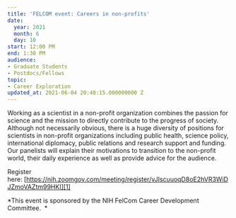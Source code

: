 ```yaml
---
title: 'FELCOM event: Careers in non-profits'
date:
  year: 2021
  month: 6
  day: 10
start: 12:00 PM
end: 1:30 PM
audience:
- Graduate Students
- Postdocs/Fellows
topic:
- Career Exploration
updated_at: 2021-06-04 20:48:15.000000000 Z
---
```

Working as a scientist in a non-profit organization combines the passion
for science and the mission to directly contribute to the progress of
society. Although not necessarily obvious, there is a huge diversity of
positions for scientists in non-profit organizations including public
health, science policy, international diplomacy, public relations and
research support and funding. Our panelists will explain their
motivations to transition to the non-profit world, their daily
experience as well as provide advice for the audience.

Register
here: [https://nih.zoomgov.com/meeting/register/vJIscuuoqD8oE2hVR3WiDJZmoVAZtm99HKI][1]

*This event is sponsored by the NIH FelCom Career Development Committee.
 *

 

 

 



[1]: https://nih.zoomgov.com/meeting/register/vJIscuuoqD8oE2hVR3WiDJZmoVAZtm99HKI
